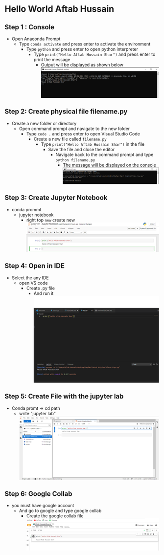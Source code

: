# Hello World Aftab Hussain
## Step 1 : Console
* Open Anaconda Prompt
    * Type `conda activate` and press enter to activate the environment
      * Type `python` and press enter to open python interpreter
         * Type `print("Hello Aftab Hussain Shar")` and press enter to print the message
              * Output will be displayed as shown below
               <img src="uploads\Step1.PNG">

## Step 2: Create physical file filename.py
* Create a new folder or directory
   * Open command prompt and navigate to the new folder
      * Type `code .` and press enter to open Visual Studio Code
         * Create a new file called `filename.py`
            * Type `print("Hello Aftab Hussain Shar")` in the file
               * Save the file and close the editor
                  * Navigate back to the command prompt and type `python filename.py`
                     * The message will be displayed on the console 
                       <img src="uploads\Step2.PNG">

## Step 3: Create Jupyter Notebook
* conda prommt
    * jupyter notebook
        * right top ```new``` create new 
            <img src="uploads\Step4.PNG">

## Step 4: Open in IDE 
* Select the any IDE 
    * open VS code 
        * Create .py file
            * And run it
               <img src="uploads\Step3.PNG">

## Step 5: Create File with the jupyter lab
* Conda promt -> cd path
    * write "jupyter lab" 
         <img src="uploads\Step5.PNG">

## Step 6: Google Collab
* you must have google account
    * And go to google and type google collab
        * Create the google collab file 
            <img src="uploads\Step6.PNG">


